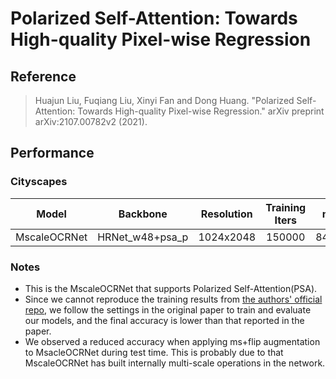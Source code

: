 # Polarized Self-Attention: Towards High-quality Pixel-wise Regression

## Reference

> Huajun Liu, Fuqiang Liu, Xinyi Fan and Dong Huang. "Polarized Self-Attention: Towards High-quality Pixel-wise Regression." arXiv preprint arXiv:2107.00782v2 (2021).

## Performance

### Cityscapes

|    Model     |    Backbone     | Resolution | Training Iters |  mIoU  | mIoU (flip) | mIoU (ms+flip) |                            Links                             |
| :----------: | :-------------: | :--------: | :------------: | :----: | :---------: | :------------: | :----------------------------------------------------------: |
| MscaleOCRNet | HRNet_w48+psa_p | 1024x2048  |     150000     | 84.62% |   84.90%    |     84.89%     | [model](https://paddleseg.bj.bcebos.com/dygraph/cityscapes/mscale_ocrnet_hrnetv2_psa_cityscapes_1024x2048_150k/model.pdparams)\|[log](https://paddleseg.bj.bcebos.com/dygraph/cityscapes/mscale_ocrnet_hrnetv2_psa_cityscapes_1024x2048_150k/train.log)|

### Notes

* This is the MscaleOCRNet that supports Polarized Self-Attention(PSA).
* Since we cannot reproduce the training results from [the authors&#39; official repo](https://github.com/DeLightCMU/PSA), we follow the settings in the original paper to train and evaluate our models, and the final accuracy is lower than that reported in the paper.
* We observed a reduced accuracy when applying ms+flip augmentation to MsacleOCRNet during test time. This is probably due to that MscaleOCRNet has built internally multi-scale operations in the network.
